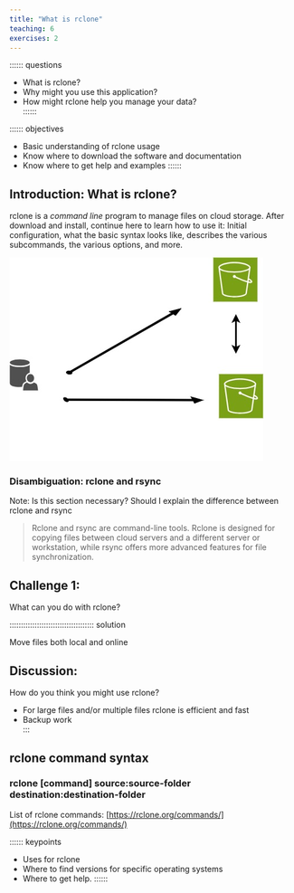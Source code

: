 ```yaml
---
title: "What is rclone"
teaching: 6
exercises: 2
---
```



:::::: questions  
 -  What is rclone?  
-   Why might you use this application?  
-   How might rclone help you manage your data?   
::::::  

:::::: objectives  
-   Basic understanding of rclone usage 
-   Know where to download the software and documentation
-   Know where to get help and examples 
::::::

## Introduction: What is rclone?

rclone is a *command line* program to manage files on cloud storage. After download and install, continue here to learn how to use it: Initial configuration, what the basic syntax looks like, describes the various subcommands, the various options, and more.

![Test Illustration](test-illustration.jpg)

### Disambiguation:  rclone and rsync
Note: Is this section necessary?  Should I explain the difference between rclone and rsync

>Rclone and rsync are command-line tools. Rclone is designed for copying files between cloud servers and a different server or workstation, while rsync offers more advanced features for file synchronization.  


## Challenge 1: 

What can you do with rclone?

::::::::::::::::::::::::::::::::::::: solution

Move files both local and online

## Discussion:  
  
How do you think you might use rclone?  

- For large files and/or multiple files rclone is efficient and fast
- Backup work   
:::

## rclone command syntax

### rclone [command] source:source-folder  destination:destination-folder 


List of rclone commands: [https://rclone.org/commands/](https://rclone.org/commands/) 



:::::: keypoints
 - Uses for rclone
 - Where to find versions for specific operating systems
 - Where to get help.
::::::
